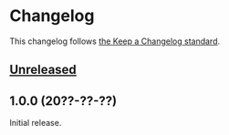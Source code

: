 # Changelog

This changelog follows [the Keep a Changelog standard](https://keepachangelog.com).


## [Unreleased](https://github.com/blemli/blade-blemlicons/compare/1.0.0...main)


## 1.0.0 (20??-??-??)

Initial release.
